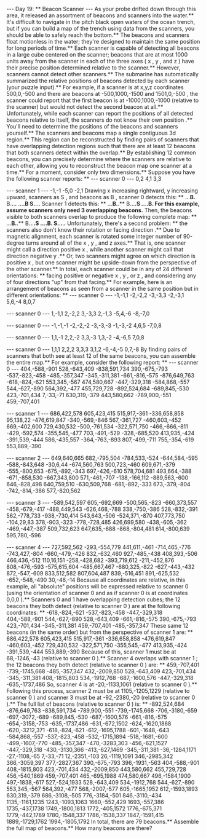 --- Day 19: ** Beacon Scanner ---
As your
probe
drifted down through this area, it released an assortment of
beacons
and
scanners
into the water.** It's difficult to navigate in the pitch black open waters of the ocean trench, but if you can build a map of the trench using data from the scanners, you should be able to safely reach the bottom.**
The beacons and scanners float motionless in the water; they're designed to maintain the same position for long periods of time.** Each scanner is capable of detecting all beacons in a large cube centered on the scanner; beacons that are at most 1000 units away from the scanner in each of the three axes (
x
,
y
, and
z
) have their precise position determined relative to the scanner.** However, scanners cannot detect other scanners.** The submarine has automatically summarized the relative positions of beacons detected by each scanner (your puzzle input).**
For example, if a scanner is at
x,y,z
coordinates
500,0,-500
and there are beacons at
-500,1000,-1500
and
1501,0,-500
, the scanner could report that the first beacon is at
-1000,1000,-1000
(relative to the scanner) but would not detect the second beacon at all.**
Unfortunately, while each scanner can report the positions of all detected beacons relative to itself,
the scanners do not know their own position
.** You'll need to determine the positions of the beacons and scanners yourself.**
The scanners and beacons map a single contiguous 3d region.** This region can be reconstructed by finding pairs of scanners that have overlapping detection regions such that there are
at least 12 beacons
that both scanners detect within the overlap.** By establishing 12 common beacons, you can precisely determine where the scanners are relative to each other, allowing you to reconstruct the beacon map one scanner at a time.**
For a moment, consider only two dimensions.** Suppose you have the following scanner reports: **
--- scanner 0 ---
0,2
4,1
3,3

--- scanner 1 ---
-1,-1
-5,0
-2,1
Drawing
x
increasing rightward,
y
increasing upward, scanners as
S
, and beacons as
B
, scanner
0
detects this: **
.**.**.**B.**
B.**.**.**.**
.**.**.**.**B
S.**.**.**.**
Scanner
1
detects this: **
.**.**.**B.**.**
B.**.**.**.**S
.**.**.**.**B.**
For this example, assume scanners only need 3 overlapping beacons.** Then, the beacons visible to both scanners overlap to produce the following complete map: **
.**.**.**B.**.**
B.**.**.**.**S
.**.**.**.**B.**
S.**.**.**.**.**
Unfortunately, there's a second problem: ** the scanners also don't know their
rotation or facing direction
.** Due to magnetic alignment, each scanner is rotated some integer number of 90-degree turns around all of the
x
,
y
, and
z
axes.** That is, one scanner might call a direction positive
x
, while another scanner might call that direction negative
y
.** Or, two scanners might agree on which direction is positive
x
, but one scanner might be upside-down from the perspective of the other scanner.** In total, each scanner could be in any of 24 different orientations: ** facing positive or negative
x
,
y
, or
z
, and considering any of four directions "up" from that facing.**
For example, here is an arrangement of beacons as seen from a scanner in the same position but in different orientations: **
--- scanner 0 ---
-1,-1,1
-2,-2,2
-3,-3,3
-2,-3,1
5,6,-4
8,0,7

--- scanner 0 ---
1,-1,1
2,-2,2
3,-3,3
2,-1,3
-5,4,-6
-8,-7,0

--- scanner 0 ---
-1,-1,-1
-2,-2,-2
-3,-3,-3
-1,-3,-2
4,6,5
-7,0,8

--- scanner 0 ---
1,1,-1
2,2,-2
3,3,-3
1,3,-2
-4,-6,5
7,0,8

--- scanner 0 ---
1,1,1
2,2,2
3,3,3
3,1,2
-6,-4,-5
0,7,-8
By finding pairs of scanners that both see at least 12 of the same beacons, you can assemble the entire map.** For example, consider the following report: **
--- scanner 0 ---
404,-588,-901
528,-643,409
-838,591,734
390,-675,-793
-537,-823,-458
-485,-357,347
-345,-311,381
-661,-816,-575
-876,649,763
-618,-824,-621
553,345,-567
474,580,667
-447,-329,318
-584,868,-557
544,-627,-890
564,392,-477
455,729,728
-892,524,684
-689,845,-530
423,-701,434
7,-33,-71
630,319,-379
443,580,662
-789,900,-551
459,-707,401

--- scanner 1 ---
686,422,578
605,423,415
515,917,-361
-336,658,858
95,138,22
-476,619,847
-340,-569,-846
567,-361,727
-460,603,-452
669,-402,600
729,430,532
-500,-761,534
-322,571,750
-466,-666,-811
-429,-592,574
-355,545,-477
703,-491,-529
-328,-685,520
413,935,-424
-391,539,-444
586,-435,557
-364,-763,-893
807,-499,-711
755,-354,-619
553,889,-390

--- scanner 2 ---
649,640,665
682,-795,504
-784,533,-524
-644,584,-595
-588,-843,648
-30,6,44
-674,560,763
500,723,-460
609,671,-379
-555,-800,653
-675,-892,-343
697,-426,-610
578,704,681
493,664,-388
-671,-858,530
-667,343,800
571,-461,-707
-138,-166,112
-889,563,-600
646,-828,498
640,759,510
-630,509,768
-681,-892,-333
673,-379,-804
-742,-814,-386
577,-820,562

--- scanner 3 ---
-589,542,597
605,-692,669
-500,565,-823
-660,373,557
-458,-679,-417
-488,449,543
-626,468,-788
338,-750,-386
528,-832,-391
562,-778,733
-938,-730,414
543,643,-506
-524,371,-870
407,773,750
-104,29,83
378,-903,-323
-778,-728,485
426,699,580
-438,-605,-362
-469,-447,-387
509,732,623
647,635,-688
-868,-804,481
614,-800,639
595,780,-596

--- scanner 4 ---
727,592,562
-293,-554,779
441,611,-461
-714,465,-776
-743,427,-804
-660,-479,-426
832,-632,460
927,-485,-438
408,393,-506
466,436,-512
110,16,151
-258,-428,682
-393,719,612
-211,-452,876
808,-476,-593
-575,615,604
-485,667,467
-680,325,-822
-627,-443,-432
872,-547,-609
833,512,582
807,604,487
839,-516,451
891,-625,532
-652,-548,-490
30,-46,-14
Because all coordinates are relative, in this example, all "absolute" positions will be expressed relative to scanner
0
(using the orientation of scanner
0
and as if scanner
0
is at coordinates
0,0,0
).**
Scanners
0
and
1
have overlapping detection cubes; the 12 beacons they both detect (relative to scanner
0
) are at the following coordinates: **
-618,-824,-621
-537,-823,-458
-447,-329,318
404,-588,-901
544,-627,-890
528,-643,409
-661,-816,-575
390,-675,-793
423,-701,434
-345,-311,381
459,-707,401
-485,-357,347
These same 12 beacons (in the same order) but from the perspective of scanner
1
are: **
686,422,578
605,423,415
515,917,-361
-336,658,858
-476,619,847
-460,603,-452
729,430,532
-322,571,750
-355,545,-477
413,935,-424
-391,539,-444
553,889,-390
Because of this, scanner
1
must be at
68,-1246,-43
(relative to scanner
0
).**
Scanner
4
overlaps with scanner
1
; the 12 beacons they both detect (relative to scanner
0
) are: **
459,-707,401
-739,-1745,668
-485,-357,347
432,-2009,850
528,-643,409
423,-701,434
-345,-311,381
408,-1815,803
534,-1912,768
-687,-1600,576
-447,-329,318
-635,-1737,486
So, scanner
4
is at
-20,-1133,1061
(relative to scanner
0
).**
Following this process, scanner
2
must be at
1105,-1205,1229
(relative to scanner
0
) and scanner
3
must be at
-92,-2380,-20
(relative to scanner
0
).**
The full list of beacons (relative to scanner
0
) is: **
-892,524,684
-876,649,763
-838,591,734
-789,900,-551
-739,-1745,668
-706,-3180,-659
-697,-3072,-689
-689,845,-530
-687,-1600,576
-661,-816,-575
-654,-3158,-753
-635,-1737,486
-631,-672,1502
-624,-1620,1868
-620,-3212,371
-618,-824,-621
-612,-1695,1788
-601,-1648,-643
-584,868,-557
-537,-823,-458
-532,-1715,1894
-518,-1681,-600
-499,-1607,-770
-485,-357,347
-470,-3283,303
-456,-621,1527
-447,-329,318
-430,-3130,366
-413,-627,1469
-345,-311,381
-36,-1284,1171
-27,-1108,-65
7,-33,-71
12,-2351,-103
26,-1119,1091
346,-2985,342
366,-3059,397
377,-2827,367
390,-675,-793
396,-1931,-563
404,-588,-901
408,-1815,803
423,-701,434
432,-2009,850
443,580,662
455,729,728
456,-540,1869
459,-707,401
465,-695,1988
474,580,667
496,-1584,1900
497,-1838,-617
527,-524,1933
528,-643,409
534,-1912,768
544,-627,-890
553,345,-567
564,392,-477
568,-2007,-577
605,-1665,1952
612,-1593,1893
630,319,-379
686,-3108,-505
776,-3184,-501
846,-3110,-434
1135,-1161,1235
1243,-1093,1063
1660,-552,429
1693,-557,386
1735,-437,1738
1749,-1800,1813
1772,-405,1572
1776,-675,371
1779,-442,1789
1780,-1548,337
1786,-1538,337
1847,-1591,415
1889,-1729,1762
1994,-1805,1792
In total, there are
79
beacons.**
Assemble the full map of beacons.**
How many beacons are there?
